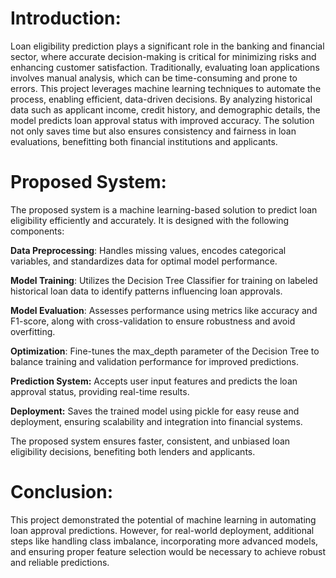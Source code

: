# Introduction:

Loan eligibility prediction plays a significant role in the banking and financial sector, where accurate decision-making is critical for minimizing risks and enhancing customer satisfaction. Traditionally, evaluating loan applications involves manual analysis, which can be time-consuming and prone to errors. This project leverages machine learning techniques to automate the process, enabling efficient, data-driven decisions. By analyzing historical data such as applicant income, credit history, and demographic details, the model predicts loan approval status with improved accuracy. The solution not only saves time but also ensures consistency and fairness in loan evaluations, benefitting both financial institutions and applicants.


# Proposed System:

The proposed system is a machine learning-based solution to predict loan eligibility efficiently and accurately. It is designed with the following components:

**Data Preprocessing**: Handles missing values, encodes categorical variables, and standardizes data for optimal model performance.

**Model Training**: Utilizes the Decision Tree Classifier for training on labeled historical loan data to identify patterns influencing loan approvals.

**Model Evaluation**: Assesses performance using metrics like accuracy and F1-score, along with cross-validation to ensure robustness and avoid overfitting.

**Optimization**: Fine-tunes the max_depth parameter of the Decision Tree to balance training and validation performance for improved predictions.

**Prediction System:** Accepts user input features and predicts the loan approval status, providing real-time results.

**Deployment:** Saves the trained model using pickle for easy reuse and deployment, ensuring scalability and integration into financial systems.

The proposed system ensures faster, consistent, and unbiased loan eligibility decisions, benefiting both lenders and applicants.

# Conclusion:

This project demonstrated the potential of machine learning in automating loan approval predictions. However, for real-world deployment, additional steps like handling class imbalance, incorporating more advanced models, and ensuring proper feature selection would be necessary to achieve robust and reliable predictions.
